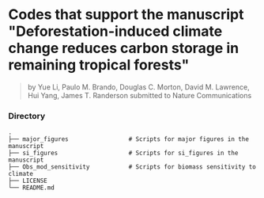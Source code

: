 # Codes that support the manuscript "Deforestation-induced climate change reduces carbon storage in remaining tropical forests"
> by Yue Li, Paulo M. Brando, Douglas C. Morton, David M. Lawrence, Hui Yang, James T. Randerson
> submitted to Nature Communications

### Directory
    .
    ├── major_figures                 # Scripts for major figures in the manuscript
    ├── si_figures                    # Scripts for si_figures in the manuscript
    ├── Obs_mod_sensitivity           # Scripts for biomass sensitivity to climate
    ├── LICENSE
    └── README.md
